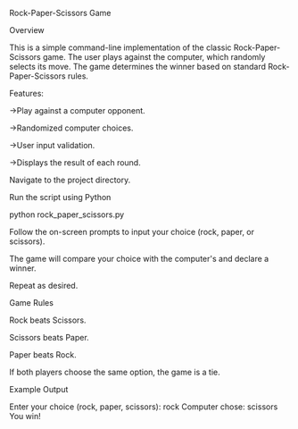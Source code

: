 Rock-Paper-Scissors Game

Overview

This is a simple command-line implementation of the classic Rock-Paper-Scissors game. The user plays against the computer, which randomly selects its move. The game determines the winner based on standard Rock-Paper-Scissors rules.

Features:

->Play against a computer opponent.

->Randomized computer choices.

->User input validation.

->Displays the result of each round.

Navigate to the project directory.

Run the script using Python

python rock_paper_scissors.py

Follow the on-screen prompts to input your choice (rock, paper, or scissors).

The game will compare your choice with the computer's and declare a winner.

Repeat as desired.

Game Rules

Rock beats Scissors.

Scissors beats Paper.

Paper beats Rock.

If both players choose the same option, the game is a tie.

Example Output

Enter your choice (rock, paper, scissors): rock
Computer chose: scissors
You win!




